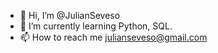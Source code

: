 - 👋 Hi, I’m @JulianSeveso
- 🌱 I’m currently learning Python, SQL.
- 📫 How to reach me julianseveso@gmail.com

<!---
JulianSeveso/JulianSeveso is a ✨ special ✨ repository because its `README.md` (this file) appears on your GitHub profile.
You can click the Preview link to take a look at your changes.
--->
